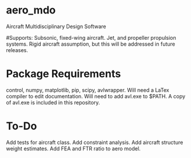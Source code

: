 # aero_mdo
Aircraft Multidisciplinary Design Software

#Supports:
Subsonic, fixed-wing aircraft. Jet, and propeller propulsion systems. 
Rigid aircraft assumption, but this will be addressed in future releases.


# Package Requirements
control, numpy, matplotlib, pip, scipy, avlwrapper. Will need a LaTex compiler to edit documentation.
Will need to add avl.exe to $PATH. A copy of avl.exe is included in this repository.

# To-Do
Add tests for aircraft class.
Add constraint analysis.
Add aircraft structure weight estimates.
Add FEA and FTR ratio to aero model.
